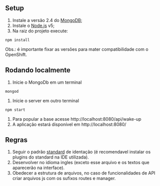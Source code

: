 
## Setup

1. Instale a versão 2.4 do [MongoDB](https://docs.mongodb.com/manual/tutorial/install-mongodb-on-linux/);
1. Instale o [Node.js](https://nodejs.org) v5;
1. Na raiz do projeto execute:
```
npm install
```
Obs.: é importante fixar as versões para mater compatibilidade com o OpenShift.

## Rodando localmente

1. Inicie o MongoDb em um terminal
```
mongod
```
1. Inicie o server em outro terminal
```
npm start
```
1. Para popular a base acesse http://localhost:8080/api/wake-up
1. A aplicação estará disponível em http://localhost:8080/

## Regras

1. Seguir o padrão [standard](https://github.com/feross/standard) de identação (é recomendavel instalar os plugins do standard na IDE utilizada).
1. Desenvolver no idioma ingles (exceto esse arquivo e os textos que aparecerão na interface).
1. Obedecer a estrutura de arquivos, no caso de funcionalidades de API criar arquivos js com os sufixos routes e manager.
